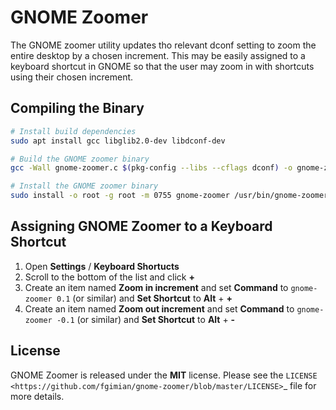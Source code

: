 # GNOME Zoomer

The GNOME zoomer utility updates tho relevant dconf setting to zoom the entire desktop by a chosen
increment.  This may be easily assigned to a keyboard shortcut in GNOME so that the user may zoom
in with shortcuts using their chosen increment.

## Compiling the Binary

```bash
# Install build dependencies
sudo apt install gcc libglib2.0-dev libdconf-dev

# Build the GNOME zoomer binary
gcc -Wall gnome-zoomer.c $(pkg-config --libs --cflags dconf) -o gnome-zoomer

# Install the GNOME zoomer binary
sudo install -o root -g root -m 0755 gnome-zoomer /usr/bin/gnome-zoomer
```

## Assigning GNOME Zoomer to a Keyboard Shortcut

1. Open **Settings** / **Keyboard Shortucts**
2. Scroll to the bottom of the list and click **+**
3. Create an item named **Zoom in increment** and set **Command** to `gnome-zoomer 0.1` (or similar)
   and **Set Shortcut** to **Alt** + **+**
4. Create an item named **Zoom out increment** and set **Command** to `gnome-zoomer -0.1` (or similar)
   and **Set Shortcut** to **Alt** + **-**

## License

GNOME Zoomer is released under the **MIT** license. Please see the
`LICENSE <https://github.com/fgimian/gnome-zoomer/blob/master/LICENSE>`_
file for more details.